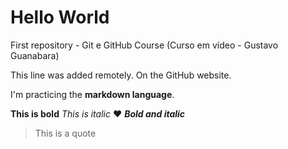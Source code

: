 # Hello World
 First repository - Git e GitHub Course (Curso em vídeo - Gustavo Guanabara)
 
 This line was added remotely. On the GitHub website. 
 
I'm practicing the **markdown language**.

**This is bold**
*This is italic*
:heart:
**_Bold and italic_**
>This is a quote
